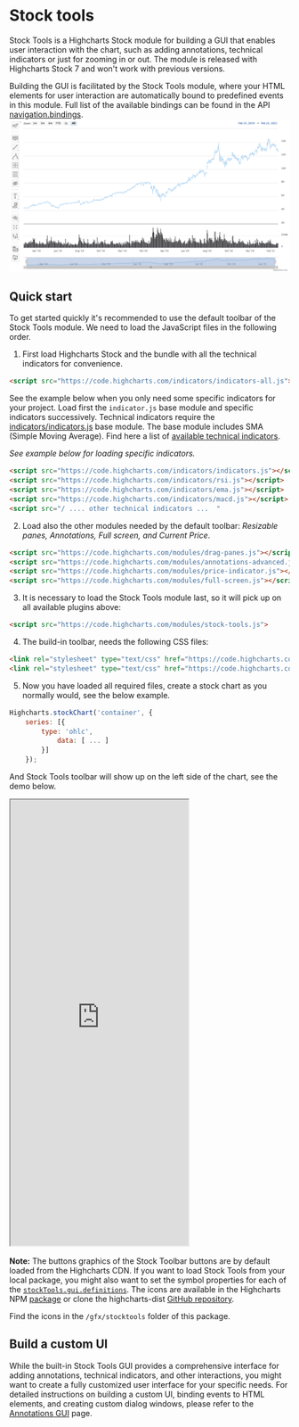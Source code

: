 Stock tools
===

Stock Tools is a Highcharts Stock module for building a GUI that enables user interaction with the chart, such as adding annotations, technical indicators or just for zooming in or out. The module is released with Highcharts Stock 7 and won't work with previous versions.

Building the GUI is facilitated by the Stock Tools module, where your HTML elements for user interaction are automatically bound to predefined events in this module. Full list of the available bindings can be found in the API [navigation.bindings](https://api.highcharts.com/highstock/navigation.bindings).
![basicStock.png](basicStock.png)

## Quick start
To get started quickly it's recommended to use the default toolbar of the Stock Tools module. We need to load the JavaScript files in the following order.

1. First load Highcharts Stock and the bundle with all the technical indicators for convenience.
  ```html
  <script src="https://code.highcharts.com/indicators/indicators-all.js"></script>
  ```
  See the example below when you only need some specific indicators for your project. Load first the `indicator.js` base module and specific indicators successively. Technical indicators require the [indicators/indicators.js](https://code.highcharts.com/stock/indicators/indicators.js) base module. The base module includes SMA (Simple Moving Average). Find here a list of [available technical indicators](https://www.highcharts.com/docs/stock/technical-indicator-series).

  _See example below for loading specific indicators._
  ```html
  <script src="https://code.highcharts.com/indicators/indicators.js"></script>
  <script src="https://code.highcharts.com/indicators/rsi.js"></script>
  <script src="https://code.highcharts.com/indicators/ema.js"></script>
  <script src="https://code.highcharts.com/indicators/macd.js"></script>
  <script src="/ .... other technical indicators ...  "
  ```

2. Load also the other modules needed by the default toolbar: _Resizable panes, Annotations, Full screen, and Current Price_.
  ```html
  <script src="https://code.highcharts.com/modules/drag-panes.js"></script>
  <script src="https://code.highcharts.com/modules/annotations-advanced.js"></script>
  <script src="https://code.highcharts.com/modules/price-indicator.js"></script>
  <script src="https://code.highcharts.com/modules/full-screen.js"></script>
  ```
3. It is necessary to load the Stock Tools module last, so it will pick up on all available plugins above:
  ```html
  <script src="https://code.highcharts.com/modules/stock-tools.js">
  ```
4. The build-in toolbar, needs the following CSS files:
  ```html
  <link rel="stylesheet" type="text/css" href="https://code.highcharts.com/css/stocktools/gui.css">
  <link rel="stylesheet" type="text/css" href="https://code.highcharts.com/css/annotations/popup.css">
  ```
5. Now you have loaded all required files, create a stock chart as you normally would, see the below example.
  ```js
  Highcharts.stockChart('container', {
      series: [{
          type: 'ohlc',
              data: [ ... ]
          }]
      });
  ```
  And Stock Tools toolbar will show up on the left side of the chart, see the demo below.

  <iframe width="320" height="800" src="https://www.highcharts.com/samples/embed/stock/demo/stock-tools-gui" allow="fullscreen"></iframe>

  **Note:** The buttons graphics of the Stock Toolbar buttons are by default loaded from the Highcharts CDN. If you want to load Stock Tools from your local package, you might also want to set the symbol properties for each of the [`stockTools.gui.definitions`](https://api.highcharts.com/highstock/stockTools.gui.definitions). The icons are available in the Highcharts NPM [package](https://www.npmjs.com/package/highcharts) or clone the highcharts-dist [GitHub repository](https://github.com/highcharts/highcharts-dist).

  Find the icons in the `/gfx/stocktools` folder of this package.

## Build a custom UI

While the built-in Stock Tools GUI provides a comprehensive interface for adding annotations, technical indicators, and other interactions, you might want to create a fully customized user interface for your specific needs. For detailed instructions on building a custom UI, binding events to HTML elements, and creating custom dialog windows, please refer to the [Annotations GUI](https://www.highcharts.com/docs/advanced-chart-features/annotations-gui) page.